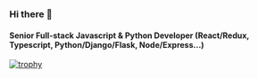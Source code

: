### Hi there 👋

#### Senior Full-stack Javascript & Python Developer (React/Redux, Typescript, Python/Django/Flask, Node/Express...)

<!--
- 🔭 I’m currently working on ...
- 🌱 I’m currently learning ...
- 👯 I’m looking to collaborate on ...
- 🤔 I’m looking for help with ...
- 💬 Ask me about ...
- 📫 How to reach me: ...
- 😄 Pronouns: ...
- ⚡ Fun fact: ...
-->

[![trophy](https://github-profile-trophy.vercel.app/?username=jswebguru&row=2&column=3)](https://github.com/ryo-ma/github-profile-trophy)

